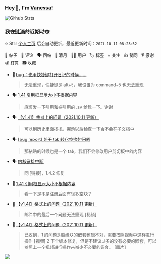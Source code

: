 ### Hey 👋, I'm [Vanessa](http://vanessa.b3log.org/)!

![Github Stats](https://github-readme-stats.vercel.app/api?username=Vanessa219&show_icons=true)

<!--events start -->

### 我在[链滴](https://ld246.com)的近期动态

⭐️ Star [个人主页](https://github.com/Vanessa219/Vanessa219) 后会自动更新，最近更新时间：`2021-10-11 08:23:52`

📝 帖子 &nbsp; 💬 评论 &nbsp; 🗣 回帖 &nbsp; 🌙 清月 &nbsp; 👨‍💻 用户 &nbsp; 🏷️ 标签 &nbsp; ⭐️ 关注 &nbsp; 👍 赞同 &nbsp; 💗 感谢 &nbsp; 💰 打赏 &nbsp; 🗃 收藏

* 💬 [bug：使用快捷键打开日记的时候……](https://ld246.com/article/1633713340025/comment/1633885052920#comments)

  > 无法重现，快捷键是 alt+5，我设置为 command+5 也无法重现
* 🗣 [1.41 引用框显示大小不根据内容](https://ld246.com/article/1633837293692/comment/1633838742984#comments)

  > 麻烦发一下引用和被引用的 .sy 给我一下。谢谢
* 🗣 [【v1.41】格式上的问题（2021.10.11 更新）](https://ld246.com/article/1633788940520/comment/1633838390067#comments)

  > 可以到历史里面找找。挪动以后检查一下会不会在子文档中
* 🗣 [[bug report] 关于 tab 转化空格的问题](https://ld246.com/article/1633792361537/comment/1633852836431#comments)

  > 那粘贴的时候也是一个 tab，我们不会修改用户剪切板中的内容
* 🗣 [内核链接中断](https://ld246.com/article/1633527734249/comment/1633849412931#comments)

  > 同 [链接]，1.4.2 修复
* 💬 [1.41 引用框显示大小不根据内容](https://ld246.com/article/1633837293692/comment/1633838189828#comments)

  > 看一下是不是注册后面有很多空块？
* 💬 [【v1.41】格式上的问题（2021.10.11 更新）](https://ld246.com/article/1633788940520/comment/1633836751383#comments)

  > 邮件中的最后一个问题无法重现 [视频]
* 💬 [【v1.41】格式上的问题（2021.10.11 更新）](https://ld246.com/article/1633788940520/comment/1633836595407#comments)

  > 已收到，1 的问题是超级块的嵌套逻辑不对，需要按照视频中这样进行操作 [视频] 2 下个版本修复，但是不建议过多的没有必要的嵌套，可以参照上一个视频进行操作来减少不必要的嵌套。 [图片]


<!--events end -->

<a title="Hits" target="_blank" href="https://github.com/Vanessa219/Vanessa219"><img src="https://hits.b3log.org/Vanessa219/Vanessa219.svg"></a>
